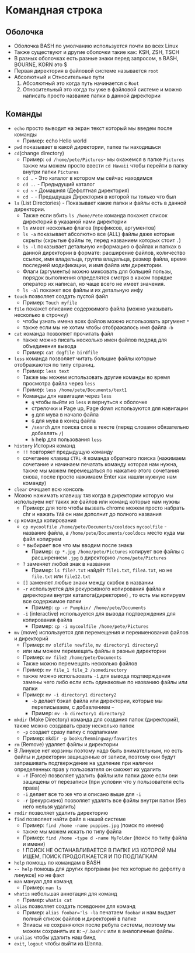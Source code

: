 # Командная строка
## Оболочка
- Оболочка BASH по умолчанию используется почти во всех Linux
- Также существуют и другие оболочки такие как: KSH, ZSH, TSCH
- В разных оболочках есть разные знаки перед запросом, в BASH, BOURNE, KORN это $
- Первая директория в файловой системе называется `root`
- Абсолютный и Относительные пути
    1) Абсолютный это когда путь начинается с `Root`
    2) Относительный это когда ты уже в файловой системе и можно написать просто название папки в данной директории
## Команды
- `echo` просто выводит на экран текст который мы введем после команды
  - Пример: echo Hello world
- `pwd` показывает в какой директории, папке ты находишься
- `cd`(change directory)
  - Пример: `cd /home/pete/Pictures`- мы окажемся в папке `Pictures` также мы можем просто ввести `cd Hawaii` чтобы перейти в папку внутри папки `Pictures`
  - `cd .` - Это каталог в котором мы сейчас находимся
  - `cd ..` - Предыдущий каталог
  - `cd ~` - Домашняя (Дефолтная директория)
  - `cd -` - Предыдущая Директория в которой ты только что был
- `ls` (List Directories) - Показывает какие папки и файлы есть в данной директории.
  - Также если вбить `ls /home/Pete` команда покажет список директорий в указаной нами директории
  - `ls` имеет несколько флагов (префиксов, аргументов)
  - `ls -a` показывает абсолютно все (ALL) файлы даже которые скрыты (скрытые файлы те, перед названием которых стоит `.`)
  - `ls -l` показывает детальную информацию о файлах и папках в данной директории в формате: расширение файлов, количество ссылок, имя владельца, группа владельца, размер файла, время последней модификации, и имя файла или директории.
  - Флаги (аргументы) можно миксовать для большей пользы, порядок выполнения определятся смотря в каком порядке оператор их     написал, но чаще всего не имеет значения.
  - `ls -al` покажет все файлы и их детальную инфу
- `touch` позволяет создать пустой файл
  - Пример: `Touch myfile`
- `file` покажет описание содержимого файла (можно указывать несколько в строчку)
  - чтобы узнать имена всех файлов можно использовать аргумент `*`
  - также если мы не хотим чтобы отображалось имя файла `-b`
- `cat` команда позволяет прочитать файл
  - также можно писать несколько имен файлов подряд для объединения вывода
  - Пример: `cat dogfile birdfile`
- `less` команда позволяет читать большие файлы которые отображаются по типу страниц.
  - Пример: `less text`
  - Также мы можем использовать другие команды во время просмотра файла через `less`
  - Пример: `less /home/pete/Documents/text1`
  - Команды для навигации через `less`
    - `q` чтобы выйти из `less` и вернуться к оболочке
    - стрелочки и Page up, Page down используются для навигации
    - `g` для мува в начало файла
    - `G` для мува в конец файла
    - `/search` для поиска слов в тексте (перед словами обязательно добавлять `/`)
    - `h` help для пользования `less`
- `history` История команд
  - `!!` повторяет предыдущую команду
  - сочетание клавиш `CTRL-R` команда обратного поиска (нажимаем сочетание и начинаем печатать команду которая нам нужна, также мы можем перемещаться по нажатию этого сочетания снова, после просто нажимаем Enter как нашли нужную нам команду)
- `clear` очищает всю консоль
- Можно нажимать клавишу `TAB` когда в директории которую мы используем нет таких же файлов или команд которые нам нужны
  - Пример: для того чтобы вызвать chrome можем просто набрать chr и нажать `TAB` он нам дополнит до полного названия
- `cp` команда копирования
  - `cp mycoolfile /home/pete/Documents/cooldocs` `mycoolfile` - название файла, а `/home/pete/Documents/cooldocs` место куда мы файл копируем
  - `*` выбирает все что мы вводим после знака
    - Пример: `cp *.jpg /home/pete/Pictures` копирует все файлы с расширением `.jpg` в директорию `/home/pete/Pictures`
  - `?` заменяет любой знак в названии
    - Пример: `ls file?.txt` найдёт `file1.txt`, `fileA.txt`, но не `file.txt` или `file12.txt`
  - `[]` заменяет любые знаки между скобок в названии
  - `-r` используется для рекурсивного копирования файла и директории внутри каталога(директории) , то есть мы копируем все содержимое папки
    - Пример: `cp -r Pumpkin/ /home/pete/Documents`
  - `-i` (interactive) используется для вывода подтверждения для копирования файла
    - Пример: `cp -i mycoolfile /home/pete/Pictures`
- `mv` (move) используется для перемещения и переименования файлов и директорий
  - Пример: `mv oldfile newfile`, `mv directory1 directory2`
  - или мы можем перемещать файлы в разные директории
  - Пример: `mv file2 /home/pete/Documents`
  - Также можно перемещать несколько файлов
  - Пример: `mv file_1 file_2 /somedirectory`
  - также можно использовать `-i` для вывода подтверждения замены чего либо если есть одинаковые по названию файлы или папки
  - Пример: `mv -i directory1 directory2`
    - `-b` делает бэкап файла или директории, которые мы переписываем, с добавлением `~`
    - Пример: `mv -b directory1 directory2`
- `mkdir` (Make Directory) команда для создания папок (директорий), также можно создавать сразу несколько папок
  - `-p` создает сразу папку с подпапками
  - Пример: `mkdir -p books/hemmingway/favorites`
- `rm` (Remove) удаляет файлы и директории
- В Линуксе нет корзины поэтому надо быть внимательным, но есть файлы и директории защищенные от записи, поэтому они будут запрашивать подтверждение на удаление при наличии определенных прав у пользователя он сможет их удалить
  - `-f` (Force) позволяет удалить файлы или папки даже если они защищены от перезаписи (при условии что у пользователя есть права)
  - `-i` делает все то же что и описано выше для `-i`
  - `-r` (рекурсивно) позволяет удалять все файлы внутри папки (без него нельзя удалить)
- `rmdir` позволяет удалить директорию
- `find` позволяет найти файл в нашей системе
  - Пример: `find /home -name puppies.jpg` (поиск по имени)
  - также мы можем искать по типу файла
  - Пример: `find /home -type d -name MyFolder` (поиск по типу файла и имени)
  - ! ПОИСК НЕ ОСТАНАВЛИВАЕТСЯ В ПАПКЕ ИЗ КОТОРОЙ МЫ ИЩЕМ, ПОИСК ПРОДОЛЖАЕТСЯ И ПО ПОДПАПКАМ
- `help` помощь по командам в BASH
- `-- help` помощь для других программ (не тех которые по дефолту в линуксе) но не факт
- `man` мануал для команд
  - Пример: `man ls`
- `whatis` небольшая аннотация для команд
  - Пример: `whatis cat`
- `alias` позволяет создать псевдоним для команд
  - Пример: `alias foobar='ls -la` печатаем `foobar` и нам выдает полный список файлов и директорий в папке
  - Элиасы не сохраняются после ребута системы, поэтому мы можем сохранять их в: `~/.bashrc` или в аналогичные файлы.
- `unalias` чтобы удалить наш бинд
- `exit`, `logout` чтобы выйти из Шэлла.
